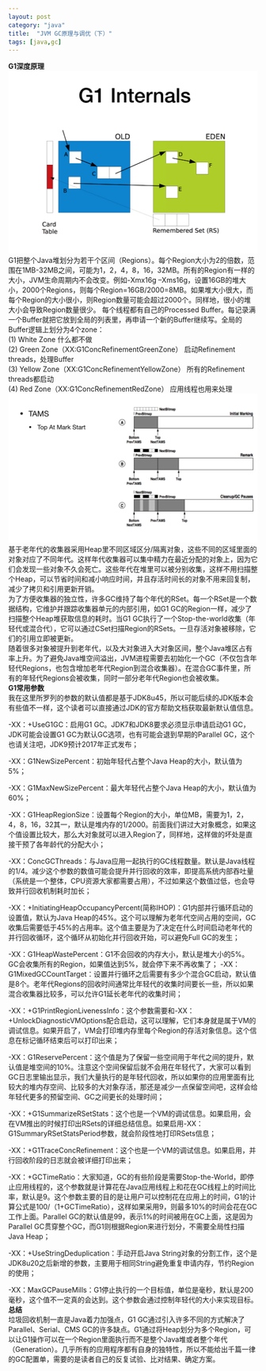 ```yaml
---
layout: post
category: "java"
title:  "JVM GC原理与调优（下）"
tags: [java,gc]
---
```


**G1深度原理**   
![root](https://github.com/wuukee/wuukee.github.io/raw/master/images/gc1_internal.jpeg)   
G1把整个Java堆划分为若干个区间（Regions）。每个Region大小为2的倍数，范围在1MB-32MB之间，可能为1，2，4，8，16，32MB。所有的Region有一样的大小，JVM生命周期内不会改变。例如-Xmx16g –Xms16g，设置16GB的堆大小，2000个Regions，则每个Region=16GB/2000=8MB。如果堆大小很大，而每个Region的大小很小，则Region数量可能会超过2000个。同样地，很小的堆大小会导致Region数量很少。 
每个线程都有自己的Processed Buffer。每记录满一个Buffer就把它放到全局的列表里，再申请一个新的Buffer继续写。全局的Buffer逻辑上划分为4个zone：  
(1) White Zone 什么都不做  
(2) Green Zone（XX:G1ConcRefinementGreenZone） 启动Refinement threads，处理Buffer  
(3) Yellow Zone（XX:G1ConcRefinementYellowZone） 所有的Refinement threads都启动  
(4) Red Zone（XX:G1ConcRefinementRedZone） 应用线程也用来处理  
![root](https://github.com/wuukee/wuukee.github.io/raw/master/images/gc1_internal1.jpeg)  
基于老年代的收集器采用Heap里不同区域区分/隔离对象，这些不同的区域里面的对象对应了不同年代。这样年代收集器可以集中精力在最近分配的对象上，因为它们会发现一些对象不久会死亡。这些年代在堆里可以被分别收集，这样不用扫描整个Heap，可以节省时间和减小响应时间，并且存活时间长的对象不用来回复制，减少了拷贝和引用更新开销。  
为了方便收集器的独立性，许多GC维持了每个年代的RSet。每一个RSet是一个数据结构，它维护并跟踪收集器单元的内部引用，如G1 GC的Region一样，减少了扫描整个Heap堆获取信息的耗时。当G1 GC执行了一个Stop-the-world收集（年轻代或混合代），它可以通过CSet扫描Region的RSets。一旦存活对象被移除，它们的引用立即被更新。  
随着很多对象被提升到老年代，以及大对象进入大对象区间，整个Java堆区占有率上升。为了避免Java堆空间溢出，JVM进程需要去初始化一个GC（不仅包含年轻代Regions，也包含增加老年代Region到混合收集器）。在混合GC事件里，所有的年轻代Regions会被收集，同时一部分老年代Region也会被收集。  
**G1常用参数**   
我在这里所罗列的参数的默认值都是基于JDK8u45，所以可能后续的JDK版本会有些值不一样，这个读者可以直接通过JDK的官方帮助文档获取最新默认值信息。

-XX：+UseG1GC：启用G1 GC。JDK7和JDK8要求必须显示申请启动G1 GC，JDK可能会设置G1 GC为默认GC选项，也有可能会退到早期的Parallel GC，这个也请关注吧，JDK9预计2017年正式发布；

-XX：G1NewSizePercent：初始年轻代占整个Java Heap的大小，默认值为5%；

-XX：G1MaxNewSizePercent：最大年轻代占整个Java Heap的大小，默认值为60%；

-XX：G1HeapRegionSize：设置每个Region的大小，单位MB，需要为1，2，4，8，16，32其一，默认是堆内存的1/2000。前面我们讲过大对象概念，如果这个值设置比较大，那么大对象就可以进入Region了，同样地，这样做的坏处是直接干预了各年龄代的分配大小；

-XX：ConcGCThreads：与Java应用一起执行的GC线程数量。默认是Java线程的1/4。减少这个参数的数值可能会提升并行回收的效率，即提高系统内部吞吐量（系统是一个整体，CPU资源大家都需要占用），不过如果这个数值过低，也会导致并行回收机制耗时加长；

-XX：+InitiatingHeapOccupancyPercent(简称IHOP)：G1内部并行循环启动的设置值，默认为Java Heap的45%。这个可以理解为老年代空间占用的空间，GC收集后需要低于45%的占用率。这个值主要是为了决定在什么时间启动老年代的并行回收循环，这个循环从初始化并行回收开始，可以避免Full GC的发生；

-XX：G1HeapWastePercent：G1不会回收的内存大小，默认是堆大小的5%。GC会收集所有的Region，如果值达到5%，就会停下来不再收集了； -XX：G1MixedGCCountTarget：设置并行循环之后需要有多少个混合GC启动，默认值是8个。老年代Regions的回收时间通常比年轻代的收集时间要长一些，所以如果混合收集器比较多，可以允许G1延长老年代的收集时间；

-XX：+G1PrintRegionLivenessInfo：这个参数需要和-XX：+UnlockDiagnosticVMOptions配合启动，这可以理解，它们本身就是属于VM的调试信息。如果开启了，VM会打印堆内存里每个Region的存活对象信息。这个信息在标记循环结束后可以打印出来；

-XX：G1ReservePercent：这个值是为了保留一些空间用于年代之间的提升，默认值是堆空间的10%。注意这个空间保留后就不会用在年轻代了，大家可以看到GC日志里输出显示，我们大量执行的是年轻代回收，所以如果你的应用里面有比较大的堆内存空间、比较多的大对象存活，那还是减少一点保留空间吧，这样会给年轻代更多的预留空间、GC之间更长的处理时间；

-XX：+G1SummarizeRSetStats：这个也是一个VM的调试信息。如果启用，会在VM推出的时候打印出RSets的详细总结信息。如果启用-XX：G1SummaryRSetStatsPeriod参数，就会阶段性地打印RSets信息；

-XX：+G1TraceConcRefinement：这个也是一个VM的调试信息。如果启用，并行回收阶段的日志就会被详细打印出来；

-XX：+GCTimeRatio：大家知道，GC的有些阶段是需要Stop-the-World，即停止应用线程的，这个参数就是计算花在Java应用线程上和花在GC线程上的时间比率，默认是9。这个参数主要的目的是让用户可以控制花在应用上的时间，G1的计算公式是100/（1+GCTimeRatio），这样如果采用9，则最多10%的时间会花在GC工作上面。Parallel GC的默认值是99，表示1%的时间被用在GC上面，这是因为Parallel GC贯穿整个GC，而G1则根据Region来进行划分，不需要全局性扫描Java Heap；

-XX：+UseStringDeduplication：手动开启Java String对象的分割工作，这个是JDK8u20之后新增的参数，主要用于相同String避免重复申请内存，节约Region的使用；

-XX：MaxGCPauseMills：G1停止执行的一个目标值，单位是毫秒，默认是200毫秒，这个值不一定真的会达到。这个参数会通过控制年轻代的大小来实现目标。  
**总结**  
垃圾回收机制一直是Java着力加强点，G1 GC通过引入许多不同的方式解决了Parallel、Serial、CMS GC的许多缺点。G1通过将Heap划分为多个Region，可以让G1操作可以在一个Region里面执行而不是整个Java堆或者整个年代（Generation）。几乎所有的应用程序都有自身的独特性，所以不能给出千篇一律的GC配置单，需要的是读者自己的反复试验、比对结果、确定方案。